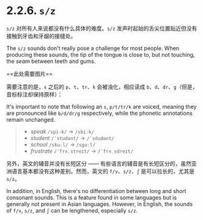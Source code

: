 # 2.2.6. `s/z`

`s/z` 对所有人来说都没有什么具体的难度。`s/z` 发声时起始的舌尖位置贴近但没有接触到牙齿和牙龈的接缝处。

The `s/z` sounds don't really pose a challenge for most people. When producing these sounds, the tip of the tongue is close to, but not touching, the *seam* between teeth and gums.

==此处需要图片==

需要注意的是，`s` 之后的 `p`、`t`、`tr`、`k` 会被浊化，相应读成 `b`、`d`、`dr`、`g`（但是，音标标注却保持原样）：

It's important to note that following an `s`, `p/t/tr/k` are voiced, meaning they are pronounced like `b/d/dr/g` respectively, while the phonetic annotations remain unchanged.

> * *speak* `/spiːk/` → `/sbiːk/`
> * *student* `/ˈstudənt/` → `/ˈsdudənt/`
> * *school* `/skuːl/` → `/sguːl/`
> * *frustrate* `/ˈfrʌˌstreɪt/` → `/ˈfrʌˌsdreɪt/`

另外，英文的辅音并没有长短区分 —— 有些语言的辅音是有长短区分的，虽然亚洲语言基本都没有这种差别。然而，英文的 `f/v`、`s/z`、`ʃ` 是可以拉长的，尤其是 `s/z`。

In addition, in English, there's no differentiation between long and short consonant sounds. This is a feature found in some languages but is generally not present in Asian languages. However, in English, the sounds of `f/v`, `s/z`, and `ʃ` can be lengthened, especially `s/z`.
